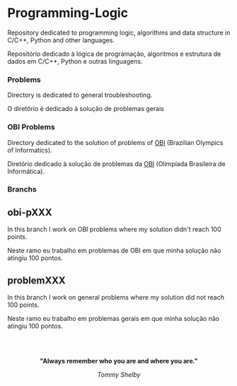 # Programming-Logic
<p>Repository dedicated to programming logic, algorithms and data structure in C/C++, Python and other languages.</p>
<p>Repositório dedicado à lógica de programação, algoritmos e estrutura de dados em C/C++, Python e outras linguagens.</p>

### Problems
<p>Directory is dedicated to general troubleshooting.</p>
<p>O diretório é dedicado à solução de problemas gerais</p>

### OBI Problems
<p>Directory dedicated to the solution of problems of <a href="https://olimpiada.ic.unicamp.br/" target="_blank" rel="noreferrer noopener">OBI</a> (Brazilian Olympics of Informatics).</p>
<p>Diretório dedicado à solução de problemas da <a href="https://olimpiada.ic.unicamp.br/" target="_blank" rel="noreferrer noopener">OBI</a> (Olimpíada Brasileira de Informática).</p>

### Branchs

## obi-pXXX
<p>In this branch I work on OBI problems where my solution didn't reach 100 points.</p>
<p>Neste ramo eu trabalho em problemas de OBI em que minha solução não atingiu 100 pontos.</p>

## problemXXX
<p>In this branch I work on general problems where my solution did not reach 100 points.</p>
<p>Neste ramo eu trabalho em problemas gerais em que minha solução não atingiu 100 pontos.</p>

<br><br>

<p align="center"><b>"Always remember who you are and where you are."</b></p>
<p align="center"><i>Tommy Shelby</i></p>
